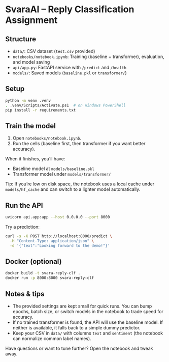 # SvaraAI – Reply Classification Assignment

## Structure
- `data/`: CSV dataset (`test.csv` provided)
- `notebooks/notebook.ipynb`: Training (baseline + transformer), evaluation, and model saving
- `api/app.py`: FastAPI service with `/predict` and `/health`
- `models/`: Saved models (`baseline.pkl` or `transformer/`)

## Setup
```bash
python -m venv .venv
. .venv/Scripts/Activate.ps1  # on Windows PowerShell
pip install -r requirements.txt
```

## Train the model
1) Open `notebooks/notebook.ipynb`.
2) Run the cells (baseline first, then transformer if you want better accuracy).

When it finishes, you’ll have:
- Baseline model at `models/baseline.pkl`
- Transformer model under `models/transformer/`

Tip: If you’re low on disk space, the notebook uses a local cache under `models/hf_cache` and can switch to a lighter model automatically.

## Run the API
```bash
uvicorn api.app:app --host 0.0.0.0 --port 8000
```

Try a prediction:
```bash
curl -s -X POST http://localhost:8000/predict \
  -H "Content-Type: application/json" \
  -d '{"text":"Looking forward to the demo!"}'
```

## Docker (optional)
```bash
docker build -t svara-reply-clf .
docker run -p 8000:8000 svara-reply-clf
```

## Notes & tips
- The provided settings are kept small for quick runs. You can bump epochs, batch size, or switch models in the notebook to trade speed for accuracy.
- If no trained transformer is found, the API will use the baseline model. If neither is available, it falls back to a simple dummy predictor.
- Keep your CSV in `data/` with columns `text` and `sentiment` (the notebook can normalize common label names).

Have questions or want to tune further? Open the notebook and tweak away.

